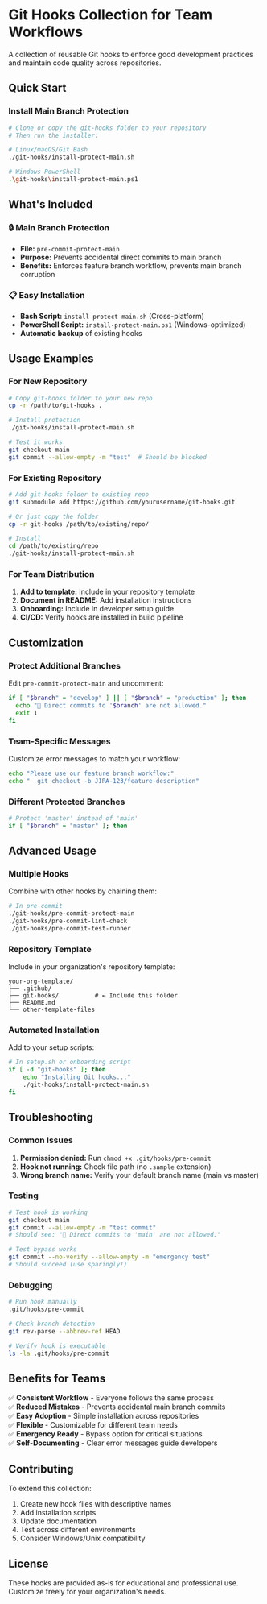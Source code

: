 # Git Hooks Collection for Team Workflows

A collection of reusable Git hooks to enforce good development practices and maintain code quality across repositories.

## Quick Start

### Install Main Branch Protection
```bash
# Clone or copy the git-hooks folder to your repository
# Then run the installer:

# Linux/macOS/Git Bash
./git-hooks/install-protect-main.sh

# Windows PowerShell
.\git-hooks\install-protect-main.ps1
```

## What's Included

### 🔒 Main Branch Protection
- **File:** `pre-commit-protect-main`
- **Purpose:** Prevents accidental direct commits to main branch
- **Benefits:** Enforces feature branch workflow, prevents main branch corruption

### 📋 Easy Installation
- **Bash Script:** `install-protect-main.sh` (Cross-platform)
- **PowerShell Script:** `install-protect-main.ps1` (Windows-optimized)
- **Automatic backup** of existing hooks

## Usage Examples

### For New Repository
```bash
# Copy git-hooks folder to your new repo
cp -r /path/to/git-hooks .

# Install protection
./git-hooks/install-protect-main.sh

# Test it works
git checkout main
git commit --allow-empty -m "test"  # Should be blocked
```

### For Existing Repository
```bash
# Add git-hooks folder to existing repo
git submodule add https://github.com/yourusername/git-hooks.git

# Or just copy the folder
cp -r git-hooks /path/to/existing/repo/

# Install
cd /path/to/existing/repo
./git-hooks/install-protect-main.sh
```

### For Team Distribution
1. **Add to template:** Include in your repository template
2. **Document in README:** Add installation instructions
3. **Onboarding:** Include in developer setup guide
4. **CI/CD:** Verify hooks are installed in build pipeline

## Customization

### Protect Additional Branches
Edit `pre-commit-protect-main` and uncomment:
```bash
if [ "$branch" = "develop" ] || [ "$branch" = "production" ]; then
  echo "🚫 Direct commits to '$branch' are not allowed."
  exit 1
fi
```

### Team-Specific Messages
Customize error messages to match your workflow:
```bash
echo "Please use our feature branch workflow:"
echo "  git checkout -b JIRA-123/feature-description"
```

### Different Protected Branches
```bash
# Protect 'master' instead of 'main'
if [ "$branch" = "master" ]; then
```

## Advanced Usage

### Multiple Hooks
Combine with other hooks by chaining them:
```bash
# In pre-commit
./git-hooks/pre-commit-protect-main
./git-hooks/pre-commit-lint-check
./git-hooks/pre-commit-test-runner
```

### Repository Template
Include in your organization's repository template:
```
your-org-template/
├── .github/
├── git-hooks/          # ← Include this folder
├── README.md
└── other-template-files
```

### Automated Installation
Add to your setup scripts:
```bash
# In setup.sh or onboarding script
if [ -d "git-hooks" ]; then
    echo "Installing Git hooks..."
    ./git-hooks/install-protect-main.sh
fi
```

## Troubleshooting

### Common Issues
1. **Permission denied:** Run `chmod +x .git/hooks/pre-commit`
2. **Hook not running:** Check file path (no `.sample` extension)
3. **Wrong branch name:** Verify your default branch name (main vs master)

### Testing
```bash
# Test hook is working
git checkout main
git commit --allow-empty -m "test commit"
# Should see: "🚫 Direct commits to 'main' are not allowed."

# Test bypass works
git commit --no-verify --allow-empty -m "emergency test"
# Should succeed (use sparingly!)
```

### Debugging
```bash
# Run hook manually
.git/hooks/pre-commit

# Check branch detection
git rev-parse --abbrev-ref HEAD

# Verify hook is executable
ls -la .git/hooks/pre-commit
```

## Benefits for Teams

✅ **Consistent Workflow** - Everyone follows the same process  
✅ **Reduced Mistakes** - Prevents accidental main branch commits  
✅ **Easy Adoption** - Simple installation across repositories  
✅ **Flexible** - Customizable for different team needs  
✅ **Emergency Ready** - Bypass option for critical situations  
✅ **Self-Documenting** - Clear error messages guide developers  

## Contributing

To extend this collection:
1. Create new hook files with descriptive names
2. Add installation scripts
3. Update documentation
4. Test across different environments
5. Consider Windows/Unix compatibility

## License

These hooks are provided as-is for educational and professional use. Customize freely for your organization's needs.